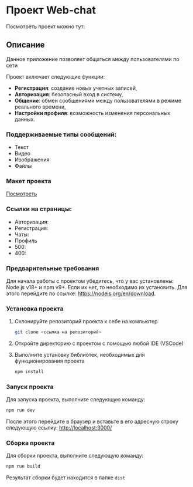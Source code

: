 # Проект Web-chat

Посмотреть проект можно тут:

## Описание

Данное приложение позволяет общаться между пользователями по сети

Проект включает следующие функции:

- **Регистрация**: создание новых учетных записей,
- **Авторизация**: безопасный вход в систему,
- **Общение**: обмен сообщениями между пользователями в режиме реального времени,
- **Настройки профиля**: возможность изменения персональных данных.

### Поддерживаемые типы сообщений:

- Текст
- Видео
- Изображения
- Файлы

### Макет проекта

[Посмотреть](https://www.figma.com/design/VRmM6xDAG698NbWL5iFhxn/Web-chat?m=auto&t=B1ucMkjVNivoHqeY-6)

### Ссылки на страницы:

- Авторизация:
- Регистрация:
- Чаты:
- Профиль
- 500:
- 400:

### Предварительные требования

Для начала работы с проектом убедитесь, что у вас установлены: Node.js v18+ и npm v9+.
Если их нет, то необходимо их установить. Для этого перейдите по ссылке: https://nodejs.org/en/download.

### Установка проекта

1. Склонируйте репозиторий проекта к себе на компьютер
   ```bash
   git clone <ссылка на репозиторий>
   ```
2. Откройте директорию с проектом с помощью любой IDE (VSCode)

3. Выполните установку библиотек, необходимых для функционирования проекта
   ```bash
   npm install
   ```

### Запуск проекта

Для запуска проекта, выполните следующую команду:

```bash
npm run dev
```

После этого перейдите в браузер и вставьте в его адресную строку следующую ссылку: [http://localhost:3000/](http://localhost:3000/)

### Сборка проекта

Для сборки проекта, выполните следующую команду:

```bash
npm run build
```

Результат сборки будет находится в папке `dist`
